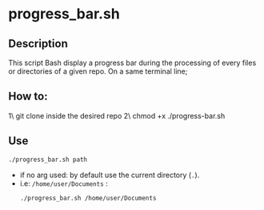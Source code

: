 # progress_bar.sh

## Description

This script Bash display a progress bar during the processing of every files or directories of a given repo.
On a same terminal line;


## How to:

1\ git clone inside the desired repo
2\ chmod +x ./progress-bar.sh

## Use

```bash
./progress_bar.sh path
```

- if no arg used: by default use the current directory (`.`).
- i.e: `/home/user/Documents` :
  ```bash
  ./progress_bar.sh /home/user/Documents
  ```